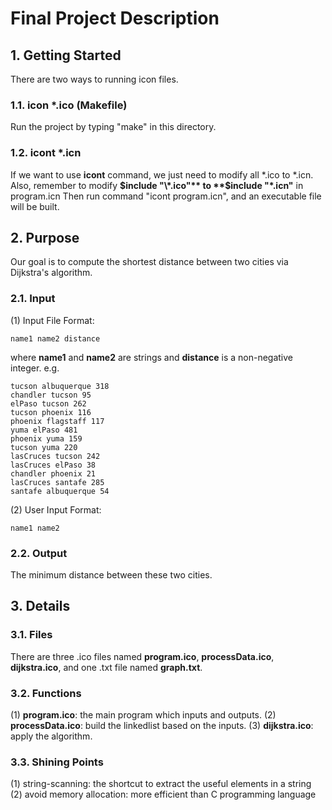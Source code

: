 # Final Project Description

## 1. Getting Started

There are two ways to running icon files.

### 1.1. icon *.ico (Makefile)

Run the project by typing "make" in this directory.

### 1.2. icont *.icn

If we want to use **icont** command, we just need to modify all \*.ico to \*.icn.
Also, remember to modify **$include "\*.ico"** to **$include "\*.icn"** in program.icn
Then run command "icont program.icn", and an executable file will be built.

## 2. Purpose

Our goal is to compute the shortest distance between two cities via Dijkstra's algorithm. 

### 2.1. Input

(1) Input File Format: 

```
name1 name2 distance
```
where **name1** and **name2** are strings and **distance** is a non-negative integer.
e.g. 
```
tucson albuquerque 318
chandler tucson 95
elPaso tucson 262
tucson phoenix 116
phoenix flagstaff 117
yuma elPaso 481
phoenix yuma 159
tucson yuma 220
lasCruces tucson 242
lasCruces elPaso 38
chandler phoenix 21
lasCruces santafe 285
santafe albuquerque 54
```

(2) User Input Format: 

```
name1 name2
```

### 2.2. Output

The minimum distance between these two cities.

## 3. Details

### 3.1. Files

There are three .ico files named **program.ico**, **processData.ico**, **dijkstra.ico**, and one .txt file named **graph.txt**.

### 3.2. Functions

(1) **program.ico**: the main program which inputs and outputs.
(2) **processData.ico**: build the linkedlist based on the inputs.
(3) **dijkstra.ico**: apply the algorithm.

### 3.3. Shining Points

(1) string-scanning: the shortcut to extract the useful elements in a string
(2) avoid memory allocation: more efficient than C programming language








